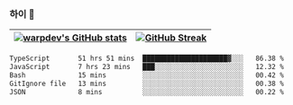 
### 하이 👋
[![warpdev's GitHub stats](https://github-readme-stats.vercel.app/api?username=warpdev&show_icons=true&theme=vue-dark)](#) |[![GitHub Streak](https://github-readme-streak-stats.herokuapp.com/?user=warpdev&theme=dark)](#)
--- | --- |
<!--START_SECTION:waka-->

```txt
TypeScript       51 hrs 51 mins  █████████████████████▓░░░   86.38 %
JavaScript       7 hrs 23 mins   ███░░░░░░░░░░░░░░░░░░░░░░   12.32 %
Bash             15 mins         ░░░░░░░░░░░░░░░░░░░░░░░░░   00.42 %
GitIgnore file   13 mins         ░░░░░░░░░░░░░░░░░░░░░░░░░   00.38 %
JSON             8 mins          ░░░░░░░░░░░░░░░░░░░░░░░░░   00.22 %
```

<!--END_SECTION:waka-->

<!--
**warpdev/warpdev** is a ✨ _special_ ✨ repository because its `README.md` (this file) appears on your GitHub profile.

Here are some ideas to get you started:

- 🔭 I’m currently working on ...
- 🌱 I’m currently learning ...
- 👯 I’m looking to collaborate on ...
- 🤔 I’m looking for help with ...
- 💬 Ask me about ...
- 📫 How to reach me: ...
- 😄 Pronouns: ...
- ⚡ Fun fact: ...
-->
